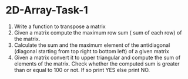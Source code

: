 # 2D-Array-Task-1

1. Write a function to transpose a matrix
2. Given a matrix compute the maximum row sum ( sum of each row) of the matrix.
3. Calculate the sum and the maximum element of the antidiagonal (diagonal starting from top right to bottom left) of a given matrix
4. Given a matrix convert it to upper triangular and compute the sum of elements of the matrix. Check whether the computed sum is greater than or equal to 100 or not. If so print YES else print NO.